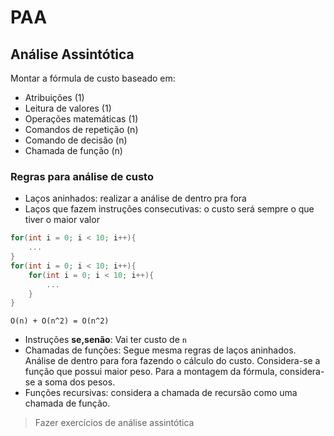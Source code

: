 # PAA

## Análise Assintótica

Montar a fórmula de custo baseado em:

- Atribuições (1)
- Leitura de valores (1)
- Operações matemáticas (1)
- Comandos de repetição (n)
- Comando de decisão (n)
- Chamada de função (n)

### Regras para análise de custo

- Laços aninhados: realizar a análise de dentro pra fora
- Laços que fazem instruções consecutivas: o custo será sempre o que tiver o maior valor

```c
for(int i = 0; i < 10; i++){
    ...
}
for(int i = 0; i < 10; i++){
    for(int i = 0; i < 10; i++){
        ...
    }
}
```

`O(n) + O(n^2) = O(n^2)`

- Instruções **se,senão**: Vai ter custo de `n`
- Chamadas de funções: Segue mesma regras de laços aninhados. Análise de dentro para fora fazendo
  o cálculo do custo. Considera-se a função que possui maior peso. Para a montagem da fórmula, considera-se a soma dos pesos.
- Funções recursivas: considera a chamada de recursão como uma chamada de função.

> Fazer exercícios de análise assintótica
